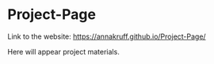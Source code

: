# Project-Page

Link to the website: https://annakruff.github.io/Project-Page/

Here will appear project materials.
